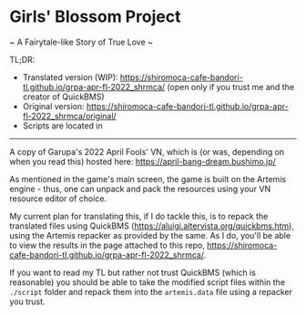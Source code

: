 # Girls' Blossom Project
~ A Fairytale-like Story of True Love ~

TL;DR:

* Translated version (WIP): https://shiromoca-cafe-bandori-tl.github.io/grpa-apr-fl-2022_shrmca/ (open only if you trust me and the creator of QuickBMS)
* Original version: https://shiromoca-cafe-bandori-tl.github.io/grpa-apr-fl-2022_shrmca/original/
* Scripts are located in 

- - -

A copy of Garupa's 2022 April Fools' VN, which is (or was, depending on when you read this) hosted here: https://april-bang-dream.bushimo.jp/

As mentioned in the game's main screen, the game is built on the Artemis engine - thus, one can unpack and pack the resources using your VN resource editor of choice.

My current plan for translating this, if I do tackle this, is to repack the translated files using QuickBMS (https://aluigi.altervista.org/quickbms.htm), using the Artemis repacker as provided by the same. As I do, you'll be able to view the results in the page attached to this repo, https://shiromoca-cafe-bandori-tl.github.io/grpa-apr-fl-2022_shrmca/.

If you want to read my TL but rather not trust QuickBMS (which is reasonable) you should be able to take the modified script files within the `./script` folder and repack them into the `artemis.data` file using a repacker you trust.
